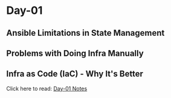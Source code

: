 # Day-01

## Ansible Limitations in State Management
## Problems with Doing Infra Manually
## Infra as Code (IaC) - Why It's Better

Click here to read: [Day-01 Notes](Day-01.md)